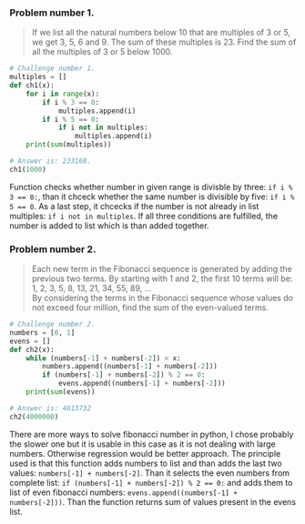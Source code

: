 ### Problem number 1.
> If we list all the natural numbers below 10 that are multiples of 3 or 5, we get 3, 5, 6 and 9. The sum of these multiples is 23.
> Find the sum of all the multiples of 3 or 5 below 1000.

```python
# Challenge number 1.
multiples = []
def ch1(x):
    for i in range(x):
        if i % 3 == 0:
            multiples.append(i)
        if i % 5 == 0:
            if i not in multiples:
                multiples.append(i)
    print(sum(multiples))

# Answer is: 233168.
ch1(1000)
```

Function checks whether number in given range is divisble by three: ``` if i % 3 == 0: ```, than it chceck whether the same number is divisible by five: ```if i % 5 == 0```. As a last step, it chcecks if the number is not already in list multiples: ```if i not in multiples```. If all three conditions are fulfilled, the number is added to list which is than added together.


### Problem number 2.
> Each new term in the Fibonacci sequence is generated by adding the previous two terms. By starting with 1 and 2, the first 10 terms   will be:  
> 1, 2, 3, 5, 8, 13, 21, 34, 55, 89, ...  
> By considering the terms in the Fibonacci sequence whose values do not exceed four million, find the sum of the even-valued terms.

```python
# Challenge number 2.
numbers = [0, 1]
evens = []
def ch2(x):
    while (numbers[-1] + numbers[-2]) < x:
        numbers.append((numbers[-1] + numbers[-2]))
        if (numbers[-1] + numbers[-2]) % 2 == 0:
            evens.append((numbers[-1] + numbers[-2]))
    print(sum(evens))

# Answer is: 4613732
ch2(4000000)
```

There are more ways to solve fibonacci number in python, I chose probably the slower one but it is usable in this case as it is not dealing with large numbers. Otherwise regression would be better approach. The principle used is that this function adds numbers to list and than adds the last two values: ```numbers[-1] + numbers[-2]```. Than it selects the even numbers from complete list: ```if (numbers[-1] + numbers[-2]) % 2 == 0:``` and adds them to list of even fibonacci numbers: ```evens.append((numbers[-1] + numbers[-2]))```. Than the function returns sum of values present in the evens list.
